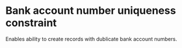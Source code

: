 # Bank account number uniqueness constraint

Enables ability to create records with dublicate bank account numbers.

